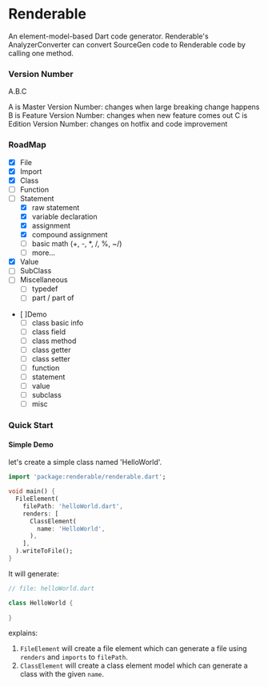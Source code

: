 # Renderable
An element-model-based Dart code generator. 
Renderable's AnalyzerConverter can convert SourceGen code to Renderable code by calling one method.

### Version Number
A.B.C

A is Master Version Number: changes when large breaking change happens
B is Feature Version Number: changes when new feature comes out
C is Edition Version Number: changes on hotfix and code improvement

### RoadMap
- [x] File
- [x] Import
- [x] Class
- [ ] Function
- [ ] Statement
    - [x] raw statement
    - [x] variable declaration
    - [x] assignment
    - [x] compound assignment
    - [ ] basic math (+, -, *, /, %, ~/)
    - [ ] more...
- [x] Value
- [ ] SubClass
- [ ] Miscellaneous
    - [ ] typedef
    - [ ] part / part of
- [ ]Demo
    - [ ] class basic info
    - [ ] class field
    - [ ] class method
    - [ ] class getter
    - [ ] class setter
    - [ ] function
    - [ ] statement
    - [ ] value
    - [ ] subclass
    - [ ] misc

### Quick Start

#### Simple Demo
let's create a simple class named 'HelloWorld'.

```dart
import 'package:renderable/renderable.dart';

void main() {
  FileElement(
    filePath: 'helloWorld.dart',
    renders: [
      ClassElement(
        name: 'HelloWorld',
      ),
    ],
  ).writeToFile();
}
```

It will generate:
```dart
// file: helloWorld.dart

class HelloWorld {
  
}
```

explains:
1. `FileElement` will create a file element which can generate a file using `renders` and `imports` to `filePath`.
1. `ClassElement` will create a class element model which can generate a class with the given `name`.
